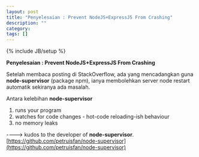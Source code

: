 ```yaml
---
layout: post
title: "Penyelesaian : Prevent NodeJS+ExpressJS From Crashing"
description: ""
category: 
tags: []
---
```

{% include JB/setup %}

**Penyelesaian : Prevent NodeJS+ExpressJS From Crashing**

Setelah membaca posting di StackOverflow, ada yang mencadangkan guna **node-supervisor** (package npm),
ianya membolehkan server node restart automatik sekiranya ada masalah.

Antara kelebihan **node-supervisor**

1. runs your program
2. watches for code changes - hot-code reloading-ish behaviour
3. no memory leaks 

----> kudos to the developer of **node-supervisor**. [https://github.com/petruisfan/node-supervisor](https://github.com/petruisfan/node-supervisor)

